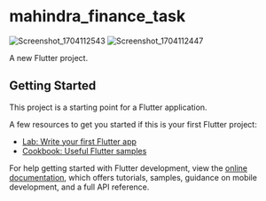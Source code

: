 # mahindra_finance_task
![Screenshot_1704112543](https://github.com/kr691/mahindratask/assets/76990938/7d3fe6b5-0900-4bc3-92ee-3053486ab66a)
![Screenshot_1704112447](https://github.com/kr691/mahindratask/assets/76990938/1c7dd5d1-e9f2-4d2e-a87e-33b4495e3578)

A new Flutter project.

## Getting Started

This project is a starting point for a Flutter application.

A few resources to get you started if this is your first Flutter project:

- [Lab: Write your first Flutter app](https://docs.flutter.dev/get-started/codelab)
- [Cookbook: Useful Flutter samples](https://docs.flutter.dev/cookbook)

For help getting started with Flutter development, view the
[online documentation](https://docs.flutter.dev/), which offers tutorials,
samples, guidance on mobile development, and a full API reference.
